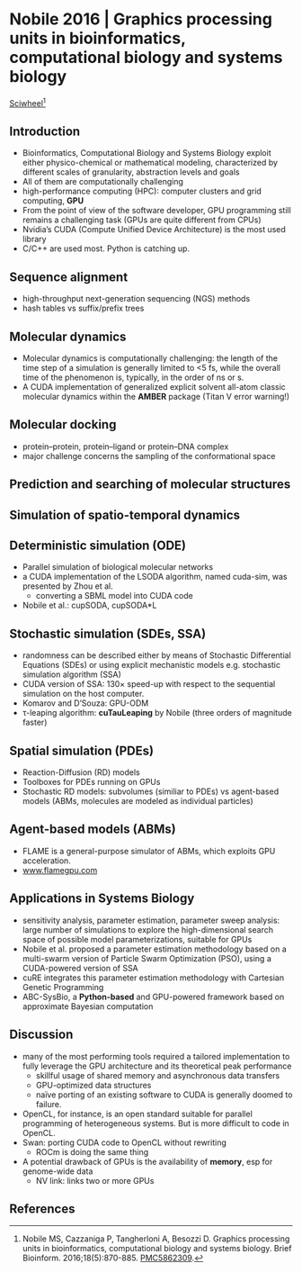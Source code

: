# Nobile 2016 | Graphics processing units in bioinformatics, computational biology and systems biology


[Sciwheel](https://sciwheel.com/work/#/items/5237369)[^Nobile2016]

<!--more-->

## Introduction
* Bioinformatics, Computational Biology and Systems Biology exploit either physico-chemical or mathematical modeling, characterized by different scales of granularity, abstraction levels and goals
* All of them are computationally challenging
* high-performance computing (HPC): computer clusters and grid computing, **GPU**
* From the point of view of the software developer, GPU programming still remains a challenging task (GPUs are quite different from CPUs)
* Nvidia’s CUDA (Compute Unified Device Architecture) is the most used library
* C/C++ are used most. Python is catching up.
## Sequence alignment
*  high-throughput next-generation sequencing (NGS) methods
* hash tables vs suffix/prefix trees

## Molecular dynamics
* Molecular dynamics is computationally challenging: the length of the time step of a simulation is generally limited to <5 fs, while the overall time of the phenomenon is, typically, in the order of ns or s.
* A CUDA implementation of generalized explicit solvent all-atom classic molecular dynamics within the **AMBER** package (Titan V error warning!)

## Molecular docking
* protein–protein, protein–ligand or protein–DNA complex
* major challenge concerns the sampling of the conformational space

## Prediction and searching of molecular structures
## Simulation of spatio-temporal dynamics

## Deterministic simulation (ODE)
* Parallel simulation of biological molecular networks
* a CUDA implementation of the LSODA algorithm, named cuda-sim, was presented by Zhou et al.
    *  converting a SBML model into CUDA code
* Nobile et al.: cupSODA, cupSODA*L

## Stochastic simulation (SDEs, SSA)
* randomness can be described either by means of Stochastic Differential Equations (SDEs) or using explicit mechanistic models e.g. stochastic simulation algorithm (SSA)
* CUDA version of SSA: 130× speed-up with respect to the sequential simulation on the host computer.
* Komarov and D’Souza: GPU-ODM
* τ-leaping algorithm: **cuTauLeaping** by Nobile (three orders of magnitude faster)

## Spatial simulation (PDEs)
* Reaction-Diffusion (RD) models
* Toolboxes for PDEs running on GPUs
* Stochastic RD models: subvolumes (similiar to PDEs) vs agent-based models (ABMs, molecules are modeled as individual particles)

## Agent-based models (ABMs)
* FLAME is a general-purpose simulator of ABMs, which exploits GPU acceleration.
* www.flamegpu.com

## Applications in Systems Biology
* sensitivity analysis, parameter estimation, parameter sweep analysis: large number of simulations to explore the high-dimensional search space of possible model parameterizations, suitable for GPUs
* Nobile et al. proposed a parameter estimation methodology based on a multi-swarm version of Particle Swarm Optimization (PSO), using a CUDA-powered version of SSA
* cuRE integrates this parameter estimation methodology with Cartesian Genetic Programming
* ABC-SysBio, a **Python-based** and GPU-powered framework based on approximate Bayesian computation

## Discussion
* many of the most performing tools required a tailored implementation to fully leverage the GPU architecture and its theoretical peak performance
    * skillful usage of shared memory and asynchronous data transfers
    * GPU-optimized data structures
    * naïve porting of an existing software to CUDA is generally doomed to failure.
* OpenCL, for instance, is an open standard suitable for parallel programming of heterogeneous systems. But is more difficult to code in OpenCL.
* Swan: porting CUDA code to OpenCL without rewriting
    * ROCm is doing the same thing
* A potential drawback of GPUs is the availability of **memory**, esp for genome-wide data
    * NV link: links two or more GPUs

## References
[^Nobile2016]: Nobile MS, Cazzaniga P, Tangherloni A, Besozzi D. Graphics processing units in bioinformatics, computational biology and systems biology. Brief Bioinform. 2016;18(5):870-885. [PMC5862309](https://www.ncbi.nlm.nih.gov/pmc/articles/PMC5862309/).

